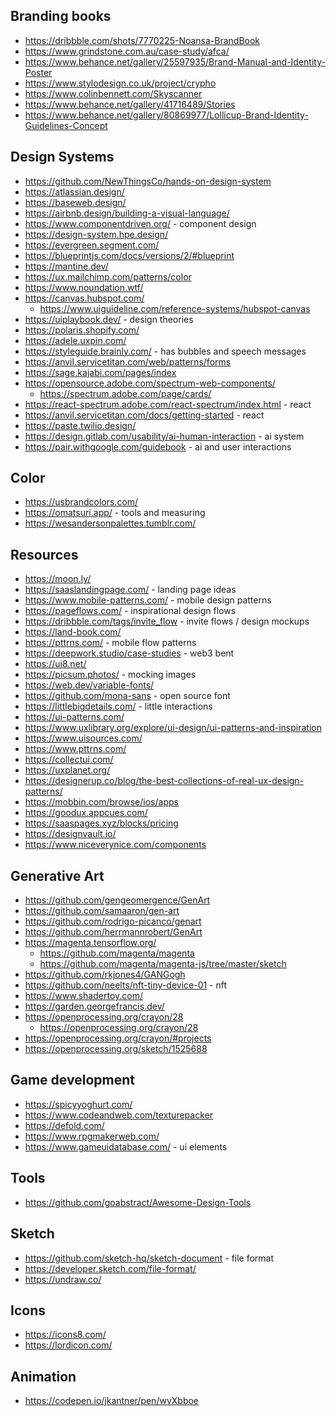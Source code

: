 ## Branding books

- https://dribbble.com/shots/7770225-Noansa-BrandBook
- https://www.grindstone.com.au/case-study/afca/
- https://www.behance.net/gallery/25597935/Brand-Manual-and-Identity-Poster
- https://www.stylodesign.co.uk/project/crypho
- https://www.colinbennett.com/Skyscanner
- https://www.behance.net/gallery/41716489/Stories
- https://www.behance.net/gallery/80869977/Lollicup-Brand-Identity-Guidelines-Concept

## Design Systems

- https://github.com/NewThingsCo/hands-on-design-system
- https://atlassian.design/
- https://baseweb.design/
- https://airbnb.design/building-a-visual-language/
- https://www.componentdriven.org/ - component design
- https://design-system.hpe.design/
- https://evergreen.segment.com/
- https://blueprintjs.com/docs/versions/2/#blueprint
- https://mantine.dev/
- https://ux.mailchimp.com/patterns/color
- https://www.noundation.wtf/
- https://canvas.hubspot.com/
  - https://www.uiguideline.com/reference-systems/hubspot-canvas
- https://uiplaybook.dev/ - design theories
- https://polaris.shopify.com/
- https://adele.uxpin.com/
- https://styleguide.brainly.com/ - has bubbles and speech messages
- https://anvil.servicetitan.com/web/patterns/forms
- https://sage.kajabi.com/pages/index
- https://opensource.adobe.com/spectrum-web-components/
  - https://spectrum.adobe.com/page/cards/
- https://react-spectrum.adobe.com/react-spectrum/index.html - react
- https://anvil.servicetitan.com/docs/getting-started - react
- https://paste.twilio.design/
- https://design.gitlab.com/usability/ai-human-interaction - ai system
- https://pair.withgoogle.com/guidebook - ai and user interactions



## Color

- https://usbrandcolors.com/
- https://omatsuri.app/ - tools and measuring
- https://wesandersonpalettes.tumblr.com/

## Resources

- https://moon.ly/
- https://saaslandingpage.com/ - landing page ideas
- https://www.mobile-patterns.com/ - mobile design patterns
- https://pageflows.com/ - inspirational design flows
- https://dribbble.com/tags/invite_flow - invite flows / design mockups
- https://land-book.com/
- https://pttrns.com/ - mobile flow patterns
- https://deepwork.studio/case-studies - web3 bent
- https://ui8.net/
- https://picsum.photos/ - mocking images
- https://web.dev/variable-fonts/
- https://github.com/mona-sans - open source font
- https://littlebigdetails.com/ - little interactions
- https://ui-patterns.com/
- https://www.uxlibrary.org/explore/ui-design/ui-patterns-and-inspiration
- https://www.uisources.com/
- https://www.pttrns.com/
- https://collectui.com/
- https://uxplanet.org/
- https://designerup.co/blog/the-best-collections-of-real-ux-design-patterns/
- https://mobbin.com/browse/ios/apps
- https://goodux.appcues.com/
- https://saaspages.xyz/blocks/pricing
- https://designvault.io/
- https://www.niceverynice.com/components

## Generative Art

- https://github.com/gengeomergence/GenArt
- https://github.com/samaaron/gen-art
- https://github.com/rodrigo-picanco/genart
- https://github.com/herrmannrobert/GenArt
- https://magenta.tensorflow.org/
  - https://github.com/magenta/magenta
  - https://github.com/magenta/magenta-js/tree/master/sketch
- https://github.com/rkjones4/GANGogh
- https://github.com/neelts/nft-tiny-device-01 - nft
- https://www.shadertoy.com/
- https://garden.georgefrancis.dev/
- https://openprocessing.org/crayon/28
  - https://openprocessing.org/crayon/28
- https://openprocessing.org/crayon/#projects
- https://openprocessing.org/sketch/1525688

## Game development

- https://spicyyoghurt.com/
- https://www.codeandweb.com/texturepacker
- https://defold.com/
- https://www.rpgmakerweb.com/
- https://www.gameuidatabase.com/ - ui elements

## Tools

- https://github.com/goabstract/Awesome-Design-Tools

## Sketch

- https://github.com/sketch-hq/sketch-document - file format
- https://developer.sketch.com/file-format/
- https://undraw.co/

## Icons

- https://icons8.com/
- https://lordicon.com/

## Animation

- https://codepen.io/jkantner/pen/wvXbboe


